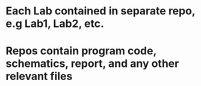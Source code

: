 # Each Lab contained in separate repo, e.g Lab1, Lab2, etc.

# Repos contain program code, schematics, report, and any other relevant files
